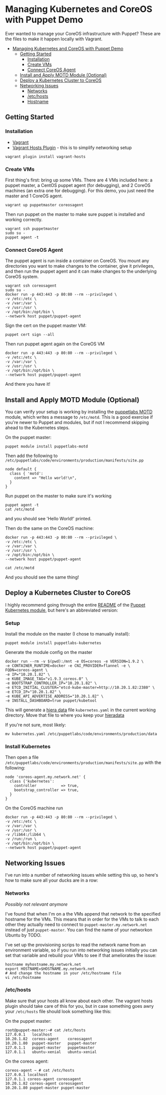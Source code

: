 # Managing Kubernetes and CoreOS with Puppet Demo

Ever wanted to manage your CoreOS infrastructure with Puppet? These
are the files to make it happen locally with Vagrant.

* [Managing Kubernetes and CoreOS with Puppet Demo](#managing-kubernetes-and-coreos-with-puppet-demo)
  * [Getting Started](#getting-started)
     * [Installation](#installation)
     * [Create VMs](#create-vms)
     * [Connect CoreOS Agent](#connect-coreos-agent)
  * [Install and Apply MOTD Module (Optional)](#install-and-apply-motd-module-optional)
  * [Deploy a Kubernetes Cluster to CoreOS](#deploy-a-kubernetes-cluster-to-coreos)
  * [Networking Issues](#networking-issues)
     * [Networks](#networks)
     * [/etc/hosts](#etchosts)
     * [Hostname](#hostname)

## Getting Started

### Installation

* [Vagrant](https://www.vagrantup.com/docs/installation/)
* [Vagrant Hosts Plugin](https://github.com/oscar-stack/vagrant-hosts) - this is to simplify networking setup

```
vagrant plugin install vagrant-hosts
```

### Create VMs

First thing's first: bring up some VMs. There are 4 VMs included here: a
puppet master, a CentOS puppet agent (for debugging), and 2 CoreOS machines
(an extra one for debugging). For this demo, you just need the master and 1
CoreOS agent.
```
vagrant up puppetmaster coreosagent
```

Then run puppet on the master to make sure puppet is installed and working
correctly.

```
vagrant ssh puppetmaster
sudo su -
puppet agent -t
```

### Connect CoreOS Agent

The puppet agent is run inside a container on CoreOS. You mount any directories you want to make changes to the container, give it privileges, and then run the puppet agent and it can make changes to the underlying CoreOS system. 

```
vagrant ssh coreosagent
sudo su -
docker run -p 443:443 -p 80:80 --rm --privileged \
-v /etc:/etc \
-v /var:/var \
-v /usr:/usr \
-v /opt/bin:/opt/bin \
--network host puppet/puppet-agent
```

Sign the cert on the puppet master VM:
```
puppet cert sign --all
```

Then run puppet agent again on the CoreOS VM
```
docker run -p 443:443 -p 80:80 --rm --privileged \
-v /etc:/etc \
-v /var:/var \
-v /usr:/usr \
-v /opt/bin:/opt/bin \
--network host puppet/puppet-agent
```

And there you have it!

## Install and Apply MOTD Module (Optional)

You can verify your setup is working by installing the [puppetlabs
MOTD](https://forge.puppet.com/puppetlabs/motd) module, which writes a
message to `/etc/motd`. This is a good exercise if you're newer to
Puppet and modules, but if not I recommend skipping ahead to the
Kubernetes steps.

On the puppet master:
```
puppet module install puppetlabs-motd
```

Then add the following to `/etc/puppetlabs/code/environments/production/manifests/site.pp`
```
node default {
  class { 'motd':
    content => "Hello world!\n",
  }
}
```

Run puppet on the master to make sure it's working
```
puppet agent -t
cat /etc/motd
```
and you should see 'Hello World!' printed.

Then do the same on the CoreOS machine:
```
docker run -p 443:443 -p 80:80 --rm --privileged \
-v /etc:/etc \
-v /var:/var \
-v /usr:/usr \
-v /opt/bin:/opt/bin \
--network host puppet/puppet-agent

cat /etc/motd
```

And you should see the same thing!

## Deploy a Kubernetes Cluster to CoreOS

I highly recommend going through the entire
[README](https://github.com/puppetlabs/puppetlabs-kubernetes/blob/master/README.md)
of the [Puppet Kubernetes
module](https://github.com/puppetlabs/puppetlabs-kubernetes), but
here's an abbreviated version:

### Setup

Install the module on the master (I chose to manually install):
```
puppet module install puppetlabs-kubernetes
```

Generate the module config on the master
```
docker run --rm -v $(pwd):/mnt -e OS=coreos -e VERSION=1.9.2 \
-e CONTAINER_RUNTIME=docker -e CNI_PROVIDER=flannel -e \
FQDN=coreos-agent \
-e IP="10.20.1.82" \
-e KUBE_IMAGE_TAG="v1.9.3_coreos.0" \
-e BOOTSTRAP_CONTROLLER_IP="10.20.1.82" \
-e ETCD_INITIAL_CLUSTER="etcd-kube-master=http://10.20.1.82:2380" \
-e ETCD_IP="10.20.1.82" \
-e KUBE_API_ADVERTISE_ADDRESS="10.20.1.82" \
-e INSTALL_DASHBOARD=true puppet/kubetool
```

This will generate a [hiera data](https://docs.puppet.com/hiera/) file
`kubernetes.yaml` in the current working directory. Move that file to where
you keep your [hieradata](https://puppet.com/docs/puppet/5.3/hiera_intro.html#hieras-three-config-layers)

If you're not sure, most likely:
```
mv kubernetes.yaml /etc/puppetlabs/code/environments/production/data
```
### Install Kubernetes

Then open a file `/etc/puppetlabs/code/environments/production/manifests/site.pp` with
the following:
```
node 'coreos-agent.my.network.net' {
  class {'kubernetes':
    controller           => true,
    bootstrap_controller => true,
  }
}
```

On the CoreOS machine run
```
docker run -p 443:443 -p 80:80 --rm --privileged \
-v /etc:/etc \
-v /var:/var \
-v /usr:/usr \
-v /lib64:/lib64 \
-v /run:/run \
-v /opt/bin:/opt/bin \
--network host puppet/puppet-agent
```

## Networking Issues

I've run into a number of networking issues while setting this up, so
here's how to make sure all your ducks are in a row:

### Networks

*Possibly not relevant anymore*

I've found that when I'm on a <TYPE OF NETWORK> the VMs append that
network to the specified hostname for the VMs. This means that in
order for the VMs to talk to each other they actually need to connect
to `puppet-master.my.network.net` instead of just `puppet-master`. You
can find the name of your networkon Ubuntu by TODO.

I've set up the provisioning scrips to read the network name from an
environment variable, so if you run into networking issues initially
you can set that variable and rebuild your VMs to see if that
ameliorates the issue:

```
hostname myhostname.my.network.net
export HOSTNAME=$HOSTNAME.my.network.net
# And change the hostname in your /etc/hostname file
vi /etc/hostname
```

### /etc/hosts

Make sure that your hosts all know about each other. The vagrant hosts plugin
should take care of this for you, but in case something goes awry your
`/etc/hosts` file should look something like this:

On the puppet master:
```
root@puppet-master:~# cat /etc/hosts
127.0.0.1   localhost
10.20.1.82  coreos-agent    coreosagent
10.20.1.80  puppet-master   puppet-master
127.0.1.1   puppet-master   puppetmaster
127.0.1.1   ubuntu-xenial   ubuntu-xenial
```

On the coreos agent:
```
coreos-agent ~ # cat /etc/hosts 
127.0.0.1 localhost
127.0.1.1 coreos-agent coreosagent
10.20.1.82 coreos-agent coreosagent
10.20.1.80 puppet-master puppet-master
```
